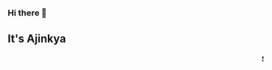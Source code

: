### Hi there 👋
## It's Ajinkya 

<marquee><b>Software Engineer 👨‍💻|Pythonist 🐍|AI 🤖|Data science 📈|Data Engineer ⚙️|Data Visualization 📊 </b></marquee>
<!--
**Ajinkz/ajinkz** is a ✨ _special_ ✨ repository because its `README.md` (this file) appears on your GitHub profile.

Here are some ideas to get you started:

- 🔭 I’m currently working on ...
- 🌱 I’m currently learning ...
- 👯 I’m looking to collaborate on ...
- 🤔 I’m looking for help with ...
- 💬 Ask me about ...
- 📫 How to reach me: ...
- 😄 Pronouns: ...
- ⚡ Fun fact: ...
-->

